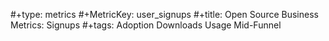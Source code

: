 #+type: metrics
#+MetricKey: user_signups
#+title: Open Source Business Metrics: Signups
#+tags: Adoption Downloads Usage Mid-Funnel
